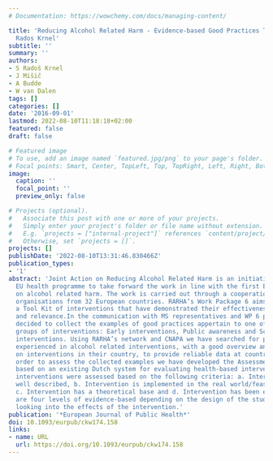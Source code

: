 ```yaml
---
# Documentation: https://wowchemy.com/docs/managing-content/

title: 'Reducing Alcohol Related Harm - Evidence-based Good Practices Tool Kit: Sandra
  Rados Krnel'
subtitle: ''
summary: ''
authors:
- S Radoš Krnel
- J Mišič
- A Budde
- W van Dalen
tags: []
categories: []
date: '2016-09-01'
lastmod: 2022-08-10T11:18:18+02:00
featured: false
draft: false

# Featured image
# To use, add an image named `featured.jpg/png` to your page's folder.
# Focal points: Smart, Center, TopLeft, Top, TopRight, Left, Right, BottomLeft, Bottom, BottomRight.
image:
  caption: ''
  focal_point: ''
  preview_only: false

# Projects (optional).
#   Associate this post with one or more of your projects.
#   Simply enter your project's folder or file name without extension.
#   E.g. `projects = ["internal-project"]` references `content/project/deep-learning/index.md`.
#   Otherwise, set `projects = []`.
projects: []
publishDate: '2022-08-10T13:31:46.830466Z'
publication_types:
- '1'
abstract: 'Joint Action on Reducing Alcohol Related Harm is an initiative under the
  EU health programme to take forward the work in line with the first EU Strategy
  on alcohol related harm. The work is carried out through a cooperation by expert
  organisations from 32 European countries. RARHA’s Work Package 6 aims to present
  a Tool Kit of interventions that have demonstrated their effectiveness, transferability
  and relevance.In the communication with MS representatives and WP 6 partners we
  decided to collect the examples of good practices appertain to one of the three
  groups of interventions: Early interventions, Public awareness and School-based
  interventions. Using RARHA’s network and CNAPA we have searched for professionals
  experienced in alcohol related interventions, with a good overview and knowledge
  on interventions in their country, to provide reliable data at country level. In
  order to assess the collected examples we have developed the Assessment criteria
  based on an existing Dutch system for evaluating health-based interventions. The
  interventions were assessed based on the following criteria: a. Intervention is
  well described, b. Intervention is implemented in the real world/feasible/transferable,
  c. Intervention has a theoretical base and d. Intervention has been evaluated. There
  are four levels of evidence-based depending on the design of the studies that were
  looking into the effects of the intervention.'
publication: '*European Journal of Public Health*'
doi: 10.1093/eurpub/ckw174.158
links:
- name: URL
  url: https://doi.org/10.1093/eurpub/ckw174.158
---
```

